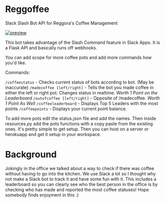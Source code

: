 # Reggoffee
Slack Slash Bot API for Reggora's Coffee Management

<a href="" align="center"><img src="https://image.prntscr.com/image/Hoap-nTQQGO_gtA0-2o3Pg.png" alt="preview"></a>

This bot takes advantage of the Slash Command feature in Slack Apps. It is a Flask API and basically runs off webhooks.

You can add scope for more coffee pots and add more commands how you'd like.

Commands:

`/coffeestatus` - Checks current status of bots according to bot. (May be inaccurate)
`/madecoffee [left/right]` - Tells the bot you made coffee in either the left or right pot. Changes status in realtime. *Worth 1 Point on the Leaderboard*
`/outofcoffee [left/right]` - Opposite of /madecoffee. *Worth 1 Point As Well*
`/coffeeleaderboard` - Displays Top 5 Leaders with the most points
`/coffeepoints` - Displays your current point balance.

To add more pots edit the status.json file and add the names. Then inside resources.py add the pots functions with a copy paste from the existing ones. It's pretty simple to get setup. Then you can host on a server or herokuapp and get it setup in your workspace.

# Background

Jokingly in the office we talked about a way to check if there was coffee without having to go into the kitchen. We use Slack a lot so I thought why not make a Slack bot to track it and have some fun with it. This includes a leaderboard so you can clearly see who the best person in the office is by checking who has made and reported the most coffee statuses! Hope somebody finds enjoyment in this :)

